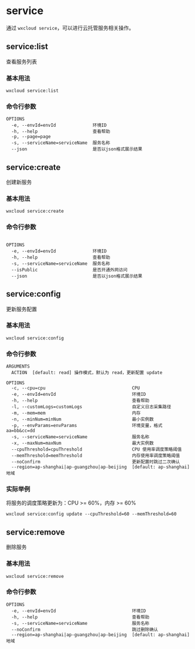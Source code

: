 # service

通过 `wxcloud service`，可以进行云托管服务相关操作。

## service:list

查看服务列表

### 基本用法

```bash:no-line-numbers
wxcloud service:list
```

### 命令行参数

```bash:no-line-numbers
OPTIONS
  -e, --envId=envId              环境ID
  -h, --help                     查看帮助
  -p, --page=page
  -s, --serviceName=serviceName  服务名称
  --json                         是否以json格式展示结果

```

## service:create

创建新服务

### 基本用法

```bash:no-line-numbers
wxcloud service:create
```

### 命令行参数

```bash:no-line-numbers

OPTIONS
  -e, --envId=envId              环境ID
  -h, --help                     查看帮助
  -s, --serviceName=serviceName  服务名称
  --isPublic                     是否开通外网访问
  --json                         是否以json格式展示结果

```

## service:config <VersionSince version="2.0.9" />

更新服务配置

### 基本用法

```bash:no-line-numbers
wxcloud service:config
```

### 命令行参数

```bash:no-line-numbers
ARGUMENTS
  ACTION  [default: read] 操作模式，默认为 read，更新配置 update

OPTIONS
  -c, --cpu=cpu                                 CPU
  -e, --envId=envId                             环境ID
  -h, --help                                    查看帮助
  -l, --customLogs=customLogs                   自定义日志采集路径
  -m, --mem=mem                                 内存
  -n, --minNum=minNum                           最小实例数
  -p, --envParams=envParams                     环境变量，格式aa=bb&cc=dd
  -s, --serviceName=serviceName                 服务名称
  -x, --maxNum=maxNum                           最大实例数
  --cpuThreshold=cpuThreshold                   CPU 使用率调度策略阈值
  --memThreshold=memThreshold                   内存使用率调度策略阈值
  --noConfirm                                   更新配置时跳过二次确认
  --region=ap-shanghai|ap-guangzhou|ap-beijing  [default: ap-shanghai] 地域
```

### 实际举例

将服务的调度策略更新为：CPU >= 60%，内存 >= 60%

```bash:no-line-numbers
wxcloud service:config update --cpuThreshold=60 --memThreshold=60
```

## service:remove <VersionSince version="2.0.9" />

删除服务

### 基本用法

```bash:no-line-numbers
wxcloud service:remove
```

### 命令行参数

```bash:no-line-numbers
OPTIONS
  -e, --envId=envId                             环境ID
  -h, --help                                    查看帮助
  -s, --serviceName=serviceName                 服务名称
  --noConfirm                                   跳过删除确认
  --region=ap-shanghai|ap-guangzhou|ap-beijing  [default: ap-shanghai] 地域
```
